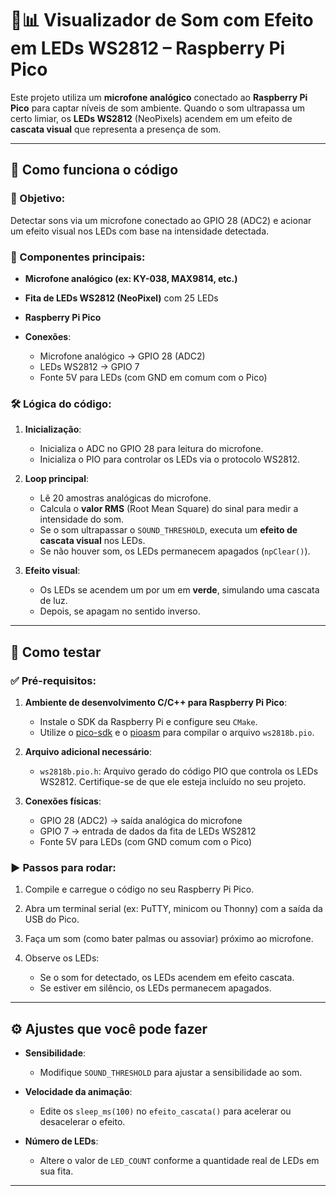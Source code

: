 
# 🎤📊 Visualizador de Som com Efeito em LEDs WS2812 – Raspberry Pi Pico

Este projeto utiliza um **microfone analógico** conectado ao **Raspberry Pi Pico** para captar níveis de som ambiente. Quando o som ultrapassa um certo limiar, os **LEDs WS2812** (NeoPixels) acendem em um efeito de **cascata visual** que representa a presença de som.

---

## 🧠 Como funciona o código

### 🎯 Objetivo:

Detectar sons via um microfone conectado ao GPIO 28 (ADC2) e acionar um efeito visual nos LEDs com base na intensidade detectada.

### 🧩 Componentes principais:

* **Microfone analógico (ex: KY-038, MAX9814, etc.)**
* **Fita de LEDs WS2812 (NeoPixel)** com 25 LEDs
* **Raspberry Pi Pico**
* **Conexões**:

  * Microfone analógico → GPIO 28 (ADC2)
  * LEDs WS2812 → GPIO 7
  * Fonte 5V para LEDs (com GND em comum com o Pico)

### 🛠️ Lógica do código:

1. **Inicialização**:

   * Inicializa o ADC no GPIO 28 para leitura do microfone.
   * Inicializa o PIO para controlar os LEDs via o protocolo WS2812.

2. **Loop principal**:

   * Lê 20 amostras analógicas do microfone.
   * Calcula o **valor RMS** (Root Mean Square) do sinal para medir a intensidade do som.
   * Se o som ultrapassar o `SOUND_THRESHOLD`, executa um **efeito de cascata visual** nos LEDs.
   * Se não houver som, os LEDs permanecem apagados (`npClear()`).

3. **Efeito visual**:

   * Os LEDs se acendem um por um em **verde**, simulando uma cascata de luz.
   * Depois, se apagam no sentido inverso.

---

## 🧪 Como testar

### ✅ Pré-requisitos:

1. **Ambiente de desenvolvimento C/C++ para Raspberry Pi Pico**:

   * Instale o SDK da Raspberry Pi e configure seu `CMake`.
   * Utilize o [pico-sdk](https://github.com/raspberrypi/pico-sdk) e o [pioasm](https://github.com/raspberrypi/pico-sdk/tree/master/tools/pioasm) para compilar o arquivo `ws2818b.pio`.

2. **Arquivo adicional necessário**:

   * `ws2818b.pio.h`: Arquivo gerado do código PIO que controla os LEDs WS2812. Certifique-se de que ele esteja incluído no seu projeto.

3. **Conexões físicas**:

   * GPIO 28 (ADC2) → saída analógica do microfone
   * GPIO 7 → entrada de dados da fita de LEDs WS2812
   * Fonte 5V para LEDs (com GND comum com o Pico)

### ▶️ Passos para rodar:

1. Compile e carregue o código no seu Raspberry Pi Pico.
2. Abra um terminal serial (ex: PuTTY, minicom ou Thonny) com a saída da USB do Pico.
3. Faça um som (como bater palmas ou assoviar) próximo ao microfone.
4. Observe os LEDs:

   * Se o som for detectado, os LEDs acendem em efeito cascata.
   * Se estiver em silêncio, os LEDs permanecem apagados.

---

## ⚙️ Ajustes que você pode fazer

* **Sensibilidade**:

  * Modifique `SOUND_THRESHOLD` para ajustar a sensibilidade ao som.

* **Velocidade da animação**:

  * Edite os `sleep_ms(100)` no `efeito_cascata()` para acelerar ou desacelerar o efeito.

* **Número de LEDs**:

  * Altere o valor de `LED_COUNT` conforme a quantidade real de LEDs em sua fita.

---

